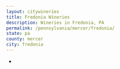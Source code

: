```yaml
---
layout: citywineries
title: Fredonia Wineries
description: Wineries in Fredonia, PA
permalink: /pennsylvania/mercer/fredonia/
state: pa
county: mercer
city: fredonia
---
```

-
